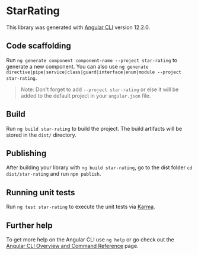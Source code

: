 # StarRating

This library was generated with [Angular CLI](https://github.com/angular/angular-cli) version 12.2.0.

## Code scaffolding

Run `ng generate component component-name --project star-rating` to generate a new component. You can also use `ng generate directive|pipe|service|class|guard|interface|enum|module --project star-rating`.
> Note: Don't forget to add `--project star-rating` or else it will be added to the default project in your `angular.json` file. 

## Build

Run `ng build star-rating` to build the project. The build artifacts will be stored in the `dist/` directory.

## Publishing

After building your library with `ng build star-rating`, go to the dist folder `cd dist/star-rating` and run `npm publish`.

## Running unit tests

Run `ng test star-rating` to execute the unit tests via [Karma](https://karma-runner.github.io).

## Further help

To get more help on the Angular CLI use `ng help` or go check out the [Angular CLI Overview and Command Reference](https://angular.io/cli) page.
